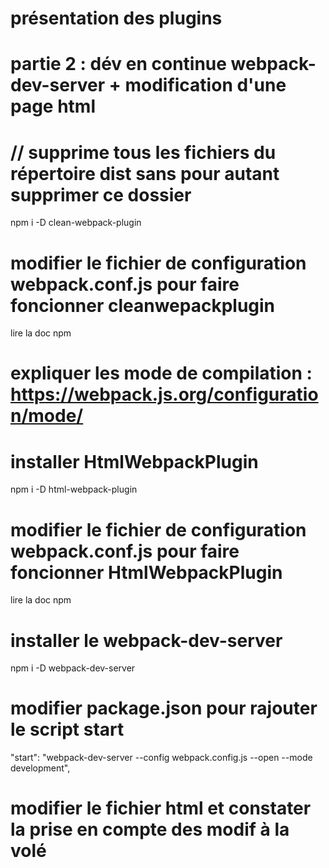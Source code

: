 # présentation des plugins
# partie 2 : dév en continue webpack-dev-server + modification d'une page html

# // supprime tous les fichiers du répertoire dist sans pour autant supprimer ce dossier 
npm i -D clean-webpack-plugin

# modifier le fichier de configuration webpack.conf.js pour faire foncionner cleanwepackplugin
lire la doc npm

# expliquer les mode de compilation : https://webpack.js.org/configuration/mode/

# installer HtmlWebpackPlugin

npm i -D html-webpack-plugin

# modifier le fichier de configuration webpack.conf.js pour faire foncionner HtmlWebpackPlugin
lire la doc npm

# installer le  webpack-dev-server
npm i -D webpack-dev-server 

# modifier package.json pour rajouter le script start
"start": "webpack-dev-server --config webpack.config.js --open --mode development",

# modifier le fichier html et constater la prise en compte des modif à la volé


